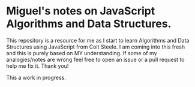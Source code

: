 # Miguel's notes on JavaScript Algorithms and Data Structures.

This repository is a resource for me as I start to learn Algorithms and Data Structures using JavaScript from Colt Steele.
I am coming into this fresh and this is purely based on MY understanding. If some of my analogies/notes are wrong feel free to open an issue or a pull request to help me fix it. Thank you!

This a work in progress.
